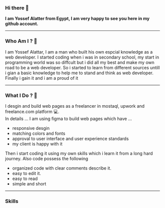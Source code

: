 ### Hi there 👋
**I am Yossef Alatter from Egypt,
I am very happy to see you here in my github account.**

---
### Who Am I ? 🤔

I am Yossef Alattar, I am a man who built his own espcial knowledge as a web developer. I started coding when i was in secondary school, my start in programming world was so diffcult but i did all my best and make my own road to be a web developer. So  i started to learn from different sources untill i gian a basic knowledge to help me to stand and think as web developer. Finally i  gain it and i am a proud of it 

---
### What I Do ? 🔨

I desgin and build web pages as a freelancer in mostaql, upwork and freelance.com platform 💻.                                                                                   
In details ...                                                                                                                                                                     I am using figma to build web pages which have ...
  - responsive desgin 
  - matching colors and fonts
  - approval to user interface and user experience standards
  - my client is happy with it

Then i start coding it using my own skills which i learn it from a long hard journey.
Also code possess the following
  - organized code with clear comments describe it.
  - easy to edit it.
  - easy to read 
  - simple and short

---
### Skills

  
